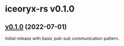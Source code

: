 # iceoryx-rs v0.1.0

## [v0.1.0](https://github.com/eclipse-iceoryx/iceoryx-rs/tree/v0.1.0) (2022-07-01)

Initial release with basic pub-sub communication pattern.
